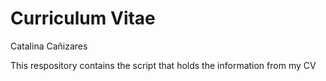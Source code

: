 # Curriculum Vitae
Catalina Cañizares

This respository contains the script that holds the information from my CV
